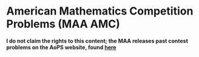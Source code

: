 # American Mathematics Competition Problems (MAA AMC)

**I do not claim the rights to this content; the MAA releases past contest problems on the AoPS website, found [here](https://artofproblemsolving.com/wiki/index.php/AMC_Problems_and_Solutions)**
